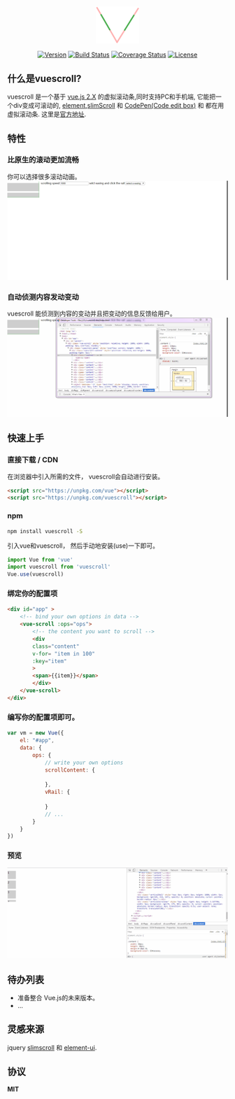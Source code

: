 <p align="center"><a href="https://wangyi7099.github.io/vuescrollDemo/" target="_blank" rel="noopener noreferrer"><img width="100" src="https://github.com/wangyi7099/pictureCdn/blob/master/allPic/others/logo.png?raw=true" alt="vuescroll logo"></a></p>
<p align="center">
    <a href="https://www.npmjs.com/package/vuescroll"><img src="https://img.shields.io/npm/v/vuescroll.svg" alt="Version"></a>
               <a href="https://circleci.com/gh/wangyi7099/vuescroll/tree/dev"><img src="https://img.shields.io/circleci/project/wangyi7099/vuescroll/dev.svg" alt="Build Status"></a>
  <a href="https://codecov.io/github/wangyi7099/vuescroll?branch=dev"><img src="https://img.shields.io/codecov/c/github/wangyi7099/vuescroll/dev.svg" alt="Coverage Status"></a>
           <a href="https://www.npmjs.com/package/vuescroll"><img src="https://img.shields.io/npm/l/vuescroll.svg" alt="License"></a>
</p>

## 什么是vuescroll?

 vuescroll 是一个基于 [vue.js 2.X](https://github.com/vuejs/vue) 的虚拟滚动条,同时支持PC和手机端, 它能把一个div变成可滚动的, [element](http://element-cn.eleme.io/#/zh-CN/component/installation),[slimScroll](https://github.com/rochal/jQuery-slimScroll) 和 [CodePen(Code edit box)](https://codepen.io/wangyi7099/) 和 都在用虚拟滚动条. 这里是[官方地址](https://wangyi7099.github.io/VuescrollDocs).

## 特性

### 比原生的滚动更加流畅
你可以选择很多滚动动画。
![](https://github.com/wangyi7099/pictureCdn/blob/master/allPic/vuescroll/smooth-scroll.gif?raw=true)
### 自动侦测内容发动变动
vuescroll 能侦测到内容的变动并且把变动的信息反馈给用户。
![](https://github.com/wangyi7099/pictureCdn/blob/master/allPic/vuescroll/handle-resize.gif?raw=true)

## 快速上手
### 直接下载 / CDN

在浏览器中引入所需的文件， vuescroll会自动进行安装。
```html
<script src="https://unpkg.com/vue"></script>
<script src="https://unpkg.com/vuescroll"></script>
```
### npm
```bash
npm install vuescroll -S
```
引入vue和vuescroll， 然后手动地安装(use)一下即可。
```javascript
import Vue from 'vue'
import vuescroll from 'vuescroll'
Vue.use(vuescroll)
```
### 绑定你的配置项
```html
<div id="app" >
    <!-- bind your own options in data -->
    <vue-scroll :ops="ops">
        <!-- the content you want to scroll -->
        <div 
        class="content"
        v-for= "item in 100"
        :key="item"
        >
        <span>{{item}}</span>
        </div>
    </vue-scroll>
</div>
```
### 编写你的配置项即可。
```javascript
var vm = new Vue({
    el: "#app",
    data: {
        ops: {
            // write your own options
            scrollContent: {

            },
            vRail: {
                
            }
            // ...
        }
    }
})
```
### 预览
![](https://github.com/wangyi7099/pictureCdn/blob/master/allPic/vuescroll/vuescroll.gif?raw=true)

## 待办列表

* 准备整合 Vue.js的未来版本。
* ...
## 灵感来源

jquery [slimscroll](https://github.com/rochal/jQuery-slimScroll)  和  [element-ui](https://github.com/ElemeFE/element/tree/dev/packages/scrollbar/src).

## 协议

**MIT** 
